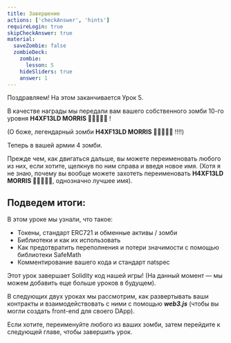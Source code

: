 ```yaml
---
title: Завершение
actions: ['checkAnswer', 'hints']
requireLogin: true
skipCheckAnswer: true
material:
  saveZombie: false
  zombieDeck:
    zombie:
      lesson: 5
    hideSliders: true
    answer: 1
---
```


Поздравляем! На этом заканчивается Урок 5.

В качестве награды мы передали вам вашего собственного зомби 10-го уровня **H4XF13LD MORRIS 💯💯😎💯💯** !

(О боже, легендарный зомби **H4XF13LD MORRIS 💯💯😎💯💯** !!!!)

Теперь в вашей армии 4 зомби.

Прежде чем, как двигаться дальше, вы можете переименовать любого из них, если хотите, щелкнув по ним справа и введя новое имя. (Хотя я не знаю, почему вы вообще можете захотеть переименовать **H4XF13LD MORRIS 💯💯😎💯💯**, однозначно лучшее имя).

## Подведем итоги:

В этом уроке мы узнали, что такое:

- Токены, стандарт ERC721 и обменные активы / зомби
- Библиотеки и как их использовать
- Как предотвратить переполнения и потери значимости с помощью библиотеки SafeMath
- Комментирование вашего кода и стандарт natspec

Этот урок завершает Solidity код нашей игры! (На данный момент — мы можем добавить еще больше уроков в будущем).

В следующих двух уроках мы рассмотрим, как развертывать ваши контракты и взаимодействовать с ними с помощью **_web3.js_** (чтобы вы могли создать front-end для своего DApp).

Если хотите, переименуйте любого из ваших зомби, затем перейдите к следующей главе, чтобы завершить урок.
